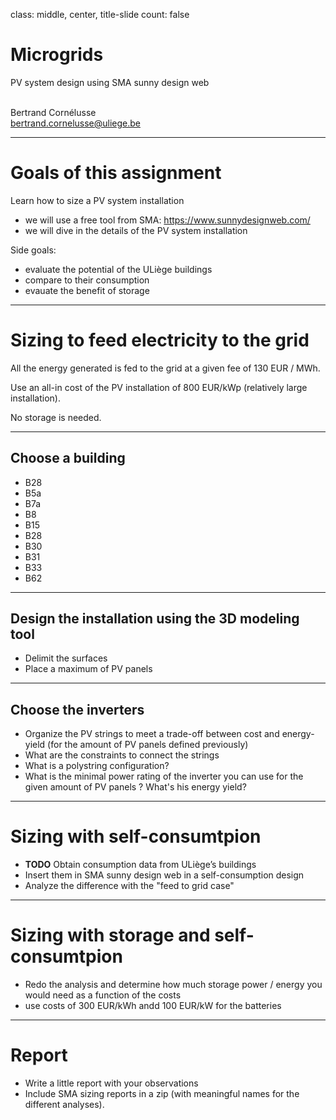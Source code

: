 class: middle, center, title-slide
count: false

# Microgrids

PV system design using SMA sunny design web
<br><br>

Bertrand Cornélusse<br>
[bertrand.cornelusse@uliege.be](mailto:bertrand.cornelusse@uliege.be)

---

# Goals of this assignment

Learn how to size a PV system installation
- we will use a free tool from SMA: https://www.sunnydesignweb.com/
- we will dive in the details of the PV system installation

Side goals:
- evaluate the potential of the ULiège buildings
- compare to their consumption
- evauate the benefit of storage 

---

# Sizing to feed electricity to the grid

All the energy generated is fed to the grid at a given fee of 130 EUR / MWh.

Use an all-in cost of the PV installation of 800 EUR/kWp (relatively large installation).

No storage is needed.


---

## Choose a building

- B28
- B5a
- B7a
- B8
- B15
- B28
- B30
- B31
- B33
- B62

---

## Design the installation using the 3D modeling tool

 - Delimit the surfaces
 - Place a maximum of PV panels

---

## Choose the inverters

 - Organize the PV strings to meet a trade-off between cost and energy-yield (for the amount of PV panels defined previously)
 - What are the constraints to connect the strings
 - What is a polystring configuration?
 - What is the minimal power rating of the inverter you can use for the given amount of PV panels ? What's his energy yield?

---

#  Sizing with self-consumtpion

 - **TODO** Obtain consumption data from ULiège’s buildings
 - Insert them in SMA sunny design web in a self-consumption design
 - Analyze the difference with the "feed to grid case"

---

# Sizing with storage and self-consumtpion

 - Redo the analysis and determine how much storage power / energy you would need as a function of the costs
 - use costs of 300 EUR/kWh andd 100 EUR/kW for the batteries

---

# Report

- Write a little report with your observations
- Include SMA sizing reports in a zip (with meaningful names for the different analyses).
